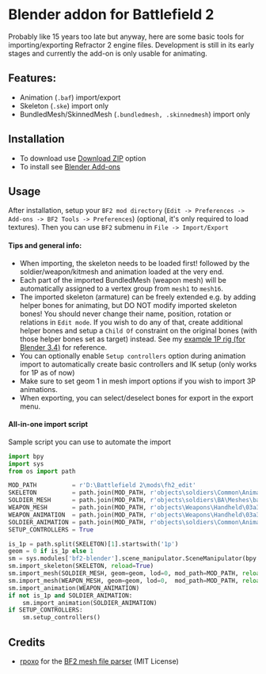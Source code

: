 # Blender addon for Battlefield 2
Probably like 15 years too late but anyway, here are some basic tools for importing/exporting Refractor 2 engine files. Development is still in its early stages and currently the add-on is only usable for animating.

## Features:
- Animation (`.baf`) import/export
- Skeleton (`.ske`) import only
- BundledMesh/SkinnedMesh (`.bundledmesh, .skinnedmesh`) import only

## Installation
- To download use [Download ZIP](https://github.com/marekzajac97/bf2-blender/archive/refs/heads/main.zip) option
- To install see [Blender Add-ons](https://docs.blender.org/manual/en/latest/editors/preferences/addons.html)

## Usage
After installation, setup your `BF2 mod directory` (`Edit -> Preferences -> Add-ons -> BF2 Tools -> Preferences`) (optional, it's only required to load textures). Then you can use `BF2` submenu in `File -> Import/Export`

#### Tips and general info:
- When importing, the skeleton needs to be loaded first! followed by the soldier/weapon/kitmesh and animation loaded at the very end.
- Each part of the imported BundledMesh (weapon mesh) will be automatically assigned to a vertex group from `mesh1` to `mesh16`.
- The imported skeleton (armature) can be freely extended e.g. by adding helper bones for animating, but DO NOT modify imported skeleton bones! You should never change their name, position, rotation or relations in `Edit mode`. If you wish to do any of that, create additional helper bones and setup a `Child Of` constraint on the original bones (with those helper bones set as target) instead. See my [example 1P rig (for Blender 3.4)](https://www.mediafire.com/file/qh2km0hsfy2q7s0/bf2_blender_1p_rig.zip/file) for reference.
- You can optionally enable `Setup controllers` option during animation import to automatically create basic controllers and IK setup (only works for 1P as of now)
- Make sure to set geom 1 in mesh import options if you wish to import 3P animations.
- When exporting, you can select/deselect bones for export in the export menu.

#### All-in-one import script

Sample script you can use to automate the import

```python
import bpy
import sys
from os import path

MOD_PATH          = r'D:\Battlefield 2\mods\fh2_edit'
SKELETON          = path.join(MOD_PATH, r'objects\soldiers\Common\Animations\1p_setup.ske')
SOLDIER_MESH      = path.join(MOD_PATH, r'objects\soldiers\BA\Meshes\ba_light_soldier.skinnedmesh')
WEAPON_MESH       = path.join(MOD_PATH, r'objects\Weapons\Handheld\03a3\Meshes\03a3.bundledmesh')
WEAPON_ANIMATION  = path.join(MOD_PATH, r'objects\Weapons\Handheld\03a3\Animations\1p\1p_03a3_reload.baf')
SOLDIER_ANIMATION = path.join(MOD_PATH, r'objects\soldiers\Common\Animations\3P\3p_reload.baf') # for 3P only
SETUP_CONTROLLERS = True

is_1p = path.split(SKELETON)[1].startswith('1p')
geom = 0 if is_1p else 1
sm = sys.modules['bf2-blender'].scene_manipulator.SceneManipulator(bpy.context.scene)
sm.import_skeleton(SKELETON, reload=True)
sm.import_mesh(SOLDIER_MESH, geom=geom, lod=0, mod_path=MOD_PATH, reload=True)
sm.import_mesh(WEAPON_MESH, geom=geom, lod=0,  mod_path=MOD_PATH, reload=True)
sm.import_animation(WEAPON_ANIMATION)
if not is_1p and SOLDIER_ANIMATION:
    sm.import_animation(SOLDIER_ANIMATION)
if SETUP_CONTROLLERS:
    sm.setup_controllers()
```

## Credits
- [rpoxo](https://github.com/rpoxo) for the [BF2 mesh file parser](https://github.com/rpoxo/bf2mesh) (MIT License)
